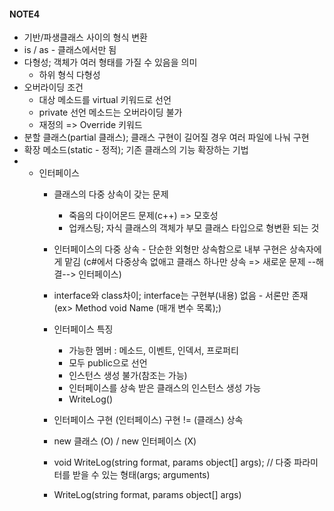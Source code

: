 #### NOTE4
- 기반/파생클래스 사이의 형식 변환
- is / as   - 클래스에서만 됨
- 다형성; 객체가 여러 형태를 가질 수 있음을 의미
    - 하위 형식 다형성
- 오버라이딩 조건
    - 대상 메소드를 virtual 키워드로 선언
    - private 선언 메소드는 오버라이딩 불가
    - 재정의 => Override 키워드
- 분할 클래스(partial 클래스); 클래스 구현이 길어질 경우 여러 파일에 나눠 구현
- 확장 메소드(static - 정적); 기존 클래스의 기능 확장하는 기법
- * 인터페이스
    - 클래스의 다중 상속이 갖는 문제
        - 죽음의 다이어몬드 문제(c++) => 모호성
        - 업캐스팅; 자식 클래스의 객체가 부모 클래스 타입으로 형변환 되는 것
    - 인터페이스의 다중 상속 - 단순한 외형만 상속함으로 내부 구현은 상속자에게 맡김
                            (c#에서 다중상속 없애고 클래스 하나만 상속 => 새로운 문제 --해결--> 인터페이스)

    - interface와 class차이; interface는 구현부(내용) 없음 - 서론만 존재(ex> Method void Name (매개 변수 목록);)
    - 인터페이스 특징
        - 가능한 멤버 : 메소드, 이벤트, 인덱서, 프로퍼티
        - 모두 public으로 선언
        - 인스턴스 생성 불가(참조는 가능)
        - 인터페이스를 상속 받은 클래스의 인스턴스 생성 가능
        - WriteLog()

    - 인터페이스 구현       (인터페이스) 구현 != (클래스) 상속
    - new 클래스 (O) / new 인터페이스 (X)
    - void WriteLog(string format, params object[] args);     // 다중 파라미터를 받을 수 있는 형태(args; arguments)
    - WriteLog(string format, params object[] args)
